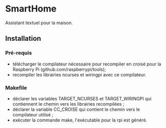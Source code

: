 # SmartHome
Assistant textuel pour la maison.

## Installation

### Pré-requis
- télécharger le compilateur nécessaire pour recompiler en croisé pour la Raspberry Pi (github.com/raspberrypi/tools);
- recompiler les librairies ncurses et wiringpi avec ce compilateur.

### Makefile
- déclarer les variables TARGET_NCURSES et TARGET_WIRINGPI qui contiennent le chemin vers les librairies recompilées ;
- déclarer la variable CC_CROISE qui contient le chemin vers le compilateur utilisé ;
- exécuter la commande make, l'exécutable pour la rpi est généré.
